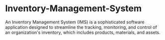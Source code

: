# Inventory-Management-System
An Inventory Management System (IMS) is a sophisticated software application designed to streamline the tracking, monitoring, and control of an organization's inventory, which includes products, materials, and assets.
